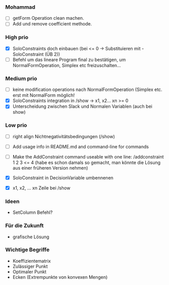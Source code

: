 ### Mohammad
- [ ] getForm Operation clean machen.
- [ ] Add und remove coefficient methode.

### High prio
- [X] SoloConstraints doch einbauen (bei <= 0 -> Substituieren mit -SoloConstraint (ÜB 2))
- [ ] Befehl um das lineare Program final zu bestätigen, um NormalFormOperation, Simplex etc freizuschalten...

### Medium prio
- [ ] keine modification operations nach NormalFormOperation (Simplex etc. erst mit NormalForm möglich!
- [X] SoloConstraints integration in /show -> x1, x2... xn >= 0
- [X] Unterscheidung zwischen Slack und Normalen Variablen (auch bei show)

### Low prio
- [ ] right align Nichtnegativitätsbedingungen (/show)
- [ ] Add usage info in README.md and command-line for commands
- [ ] Make the AddConstraint command useable with one line: /addconstraint 1 2 3 <= 4 (habe es schon damals so gemacht, man könnte die Lösung aus einer früheren Version nehmen)
- [X] SoloConstraint in DecisionVariable umbennenen
- [X] x1, x2, ... xn Zeile bei /show


### Ideen
- SetColumn Befehl?



### Für die Zukunft
- grafische Lösung


### Wichtige Begriffe
- Koeffizientematrix
- Zulässiger Punkt
- Optimaler Punkt
- Ecken (Extrempunkte von konvexen Mengen)